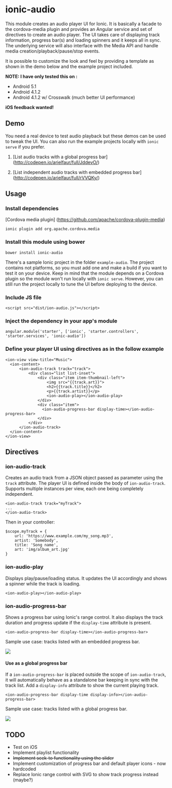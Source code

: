 # ionic-audio
This module creates an audio player UI for Ionic. It is basically a facade to the cordova-media plugin and provides an Angular service and set of directives to create an audio player. The UI takes care of displaying track information, progress bar(s) and loading spinners and it keeps all in sync. The underlying service will also interface with the Media API and handle media creation/playback/pause/stop events.  

It is possible to customize the look and feel by providing a template as shown in the demo below and the example project included.

__NOTE: I have only tested this on :__

+ Android 5.1
+ Android 4.1.2
+ Android 4.1.2 w/ Crosswalk (much better UI performance)

__iOS feedback wanted!__

## Demo
You need a real device to test audio playback but these demos can be used to tweak the UI. You can also run the example
projects locally with `ionic serve` if you prefer.

1. [List audio tracks with a global progress bar] (http://codepen.io/arielfaur/full/JddevO/)

2. [List independent audio tracks with embedded progress bar] (http://codepen.io/arielfaur/full/rVVQKy/)

## Usage

### Install dependencies

[Cordova media plugin]
(https://github.com/apache/cordova-plugin-media)

`ionic plugin add org.apache.cordova.media`

### Install this module using bower

`bower install ionic-audio`

There's a sample Ionic project in the folder `example-audio`. The project contains not platforms, so you must add
one and make a build if you want to test it on your device.
Keep in mind that the module depends on a Cordova plugin so the module won't run locally with `ionic serve`.
However, you can still run the project locally to tune the UI before deploying to the device.

### Include JS file

`<script src="dist/ion-audio.js"></script>`

### Inject the dependency in your app's module

`angular.module('starter', ['ionic', 'starter.controllers', 'starter.services', 'ionic-audio'])`

### Define your player UI using directives as in the follow example

```
<ion-view view-title="Music">
  <ion-content>
      <ion-audio-track track="track">
          <div class="list list-inset">
              <div class="item item-thumbnail-left">
                  <img src="{{track.art}}">
                  <h2>{{track.title}}</h2>
                  <p>{{track.artist}}</p>
                  <ion-audio-play></ion-audio-play>
              </div>
              <div class="item">
                <ion-audio-progress-bar display-time></ion-audio-progress-bar>
              </div>
          </div>
      </ion-audio-track>
  </ion-content>
</ion-view>
```

## Directives

### ion-audio-track
Creates an audio track from a JSON object passed as parameter using the `track` attribute. The player UI is defined inside the body of
 `ion-audio-track`. Supports multiple instances per view, each one being completely
independent.

```
<ion-audio-track track="myTrack">
...
</ion-audio-track>
```

Then in your controller:
```
$scope.myTrack = {
    url: 'https://www.example.com/my_song.mp3',
    artist: 'Somebody',
    title: 'Song name',
    art: 'img/album_art.jpg'
}
```

### ion-audio-play
Displays play/pause/loading status. It updates the UI accordingly and shows a spinner
while the track is loading.

`<ion-audio-play></ion-audio-play>`

### ion-audio-progress-bar
Shows a progress bar using Ionic's range control. It also displays the track duration and progress update if
the `display-time` attribute is present.

`<ion-audio-progress-bar display-time></ion-audio-progress-bar>`

Sample use case: tracks listed with an embedded progress bar.

![](https://github.com/arielfaur/ionic-audio/raw/master/screenshots/Screenshot_progress_bar.png)


#### Use as a global progress bar
If a `ion-audio-progress-bar` is placed outside the scope of `ion-audio-track`, it will automatically behave as a standalone bar keeping in sync with the track list. Add a `display-info` attribute to show the current playing track.

`<ion-audio-progress-bar display-time display-info></ion-audio-progress-bar>`

Sample use case: tracks listed with a global progress bar.

![](https://github.com/arielfaur/ionic-audio/raw/master/screenshots/Screenshot_progress_box.png)

## TODO
+ Test on iOS
+ Implement playlist functionality
+ ~~Implement seek-to functionality using the slider~~
+ Implement customization of progress bar and default player icons - now hardcoded
+ Replace Ionic range control with SVG to show track progress instead (maybe?)